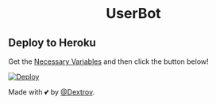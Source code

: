 <p align="center">
  <img src="" alt="">
</p>
<h1 align="center">
  <b> UserBot</b>
</h1>

## Deploy to Heroku
Get the [Necessary Variables](#Necessary-Variables) and then click the button below!  

[![Deploy](https://www.herokucdn.com/deploy/button.svg)](https://git.heroku.com/botsito-dex.git)




Made with 💕 by [@Dextrov](https://t.me/andraxteam). <br />


